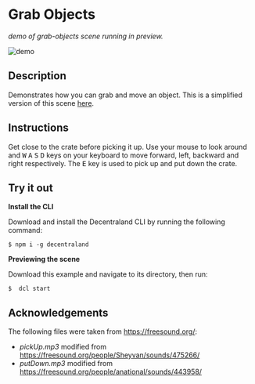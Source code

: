 # Grab Objects
_demo of grab-objects scene running in preview._

![demo](https://github.com/decentraland-scenes/grab-objects/blob/master/screenshots/grab-objects.gif)

## Description
Demonstrates how you can grab and move an object. This is a simplified version of this scene [here](https://github.com/decentraland-scenes/grab-objects-advance).

## Instructions
Get close to the crate before picking it up. Use your mouse to look around and <kbd>W</kbd> <kbd>A</kbd> <kbd>S</kbd> <kbd>D</kbd> keys on your keyboard to move forward, left, backward and right respectively. The <kbd>E</kbd> key is used to pick up and put down the crate.

## Try it out

**Install the CLI**

Download and install the Decentraland CLI by running the following command:

```
$ npm i -g decentraland
```

**Previewing the scene**

Download this example and navigate to its directory, then run:

```
$  dcl start
```

## Acknowledgements
The following files were taken from https://freesound.org/:
- _pickUp.mp3_ modified from https://freesound.org/people/Sheyvan/sounds/475266/
- _putDown.mp3_ modified from https://freesound.org/people/anational/sounds/443958/
